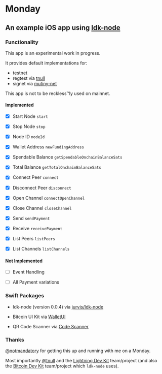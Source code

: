 # Monday

## An example iOS app using [ldk-node](https://github.com/lightningdevkit/ldk-node)

### Functionality

This app is an experimental work in progress. 

It provides default implementations for: 
- testnet
- regtest via [tnull](https://github.com/tnull/ldk-node-workshop)
- signet via [mutiny-net](https://github.com/MutinyWallet/mutiny-net)

This app is not to be reckless:tm:ly used on mainnet.

#### Implemented

- [x] Start Node `start`

- [x] Stop Node `stop`

- [x] Node ID `nodeId`

- [x] Wallet Address `newFundingAddress`

- [x] Spendable Balance `getSpendableOnchainBalanceSats`

- [x] Total Balance `getTotalOnchainBalanceSats`

- [x] Connect Peer `connect`

- [x] Disconnect Peer `disconnect`

- [x] Open Channel `connectOpenChannel`

- [x] Close Channel `closeChannel`

- [x] Send `sendPayment`

- [x] Receive `receivePayment`

- [x] List Peers `listPeers`

- [x] List Channels `listChannels`

#### Not Implemented

- [ ] Event Handling 

- [ ] All Payment variations

### Swift Packages

- ldk-node (version 0.0.4) via [jurvis/ldk-node](https://github.com/jurvis/ldk-node)

- Bitcoin UI Kit via [WalletUI](https://github.com/reez/WalletUI)

- QR Code Scanner via [Code Scanner](https://github.com/twostraws/CodeScanner)

### Thanks

[@notmandatory](https://github.com/notmandatory) for getting this up and running with me on a Monday.

Most importantly [@tnull](https://github.com/tnull) and the [Lightning Dev Kit](https://lightningdevkit.org) team/project (and also the [Bitcoin Dev Kit](https://bitcoindevkit.org/) team/project which `ldk-node` uses).

